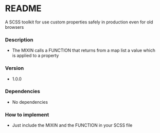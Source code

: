# README

A SCSS toolkit for use custom properties safely in production even for old browsers

### Description

* The MIXIN calls a FUNCTION that returns from a map list a value which is applied to a property

### Version

* 1.0.0

### Dependencies

* No dependencies

### How to implement

* Just include the MIXIN and the FUNCTION in your SCSS file
